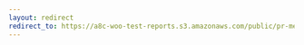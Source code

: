 ```yaml
---
layout: redirect
redirect_to: https://a8c-woo-test-reports.s3.amazonaws.com/public/pr-merge/40281/e2e/index.html
---
```

